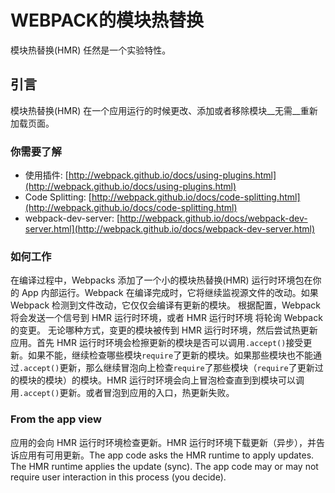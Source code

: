 # WEBPACK的模块热替换
模块热替换(HMR) 任然是一个实验特性。

## 引言
模块热替换(HMR) 在一个应用运行的时候更改、添加或者移除模块__无需__重新加载页面。

### 你需要了解
- 使用插件: [http://webpack.github.io/docs/using-plugins.html](http://webpack.github.io/docs/using-plugins.html)
- Code Splitting: [http://webpack.github.io/docs/code-splitting.html](http://webpack.github.io/docs/code-splitting.html)
- webpack-dev-server: [http://webpack.github.io/docs/webpack-dev-server.html](http://webpack.github.io/docs/webpack-dev-server.html)

### 如何工作
在编译过程中，Webpacks 添加了一个小的模块热替换(HMR) 运行时环境包在你的 App 内部运行。Webpack 在编译完成时，它将继续监视源文件的改动。如果 Webpack 检测到文件改动，它仅仅会编译有更新的模块。 根据配置，Webpack 将会发送一个信号到 HMR 运行时环境，或者 HMR 运行时环境 将轮询 Webpack 的变更。 无论哪种方式，变更的模块被传到 HMR 运行时环境，然后尝试热更新应用。首先 HMR 运行时环境会检擦更新的模块是否可以调用`.accept()`接受更新。如果不能，继续检查哪些模块`require`了更新的模块。如果那些模块也不能通过`.accept()`更新，那么继续冒泡向上检查`require`了那些模块（`require`了更新过的模块的模块）的模块。HMR 运行时环境会向上冒泡检查直到到模块可以调用`.accept()`更新。或者冒泡到应用的入口，热更新失败。

### From the app view
应用的会向 HMR 运行时环境检查更新。HMR 运行时环境下载更新（异步），并告诉应用有可用更新。The app code asks the HMR runtime to apply updates. The HMR runtime applies the update (sync). The app code may or may not require user interaction in this process (you decide).